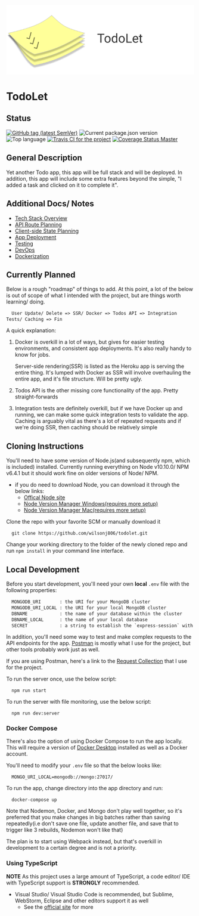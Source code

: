 ![TodoLet Logo](./assets/logos/logoheadingsm.png)
# TodoLet
## Status
[![GitHub tag (latest SemVer)](https://img.shields.io/github/tag/wilsonj806/todolet.svg)](https://github.com/wilsonj806/todolet)
![Current package.json version](https://img.shields.io/github/package-json/v/wilsonj806/todolet.svg?label=current%20version)
![Top language](https://img.shields.io/github/languages/top/wilsonj806/todolet.svg)
[![Travis CI for the project](https://img.shields.io/travis/wilsonj806/todolet.svg)](https://travis-ci.org/wilsonj806/todolet)
[![Coverage Status Master](https://coveralls.io/repos/github/wilsonj806/todolet/badge.svg?branch=master)](https://coveralls.io/github/wilsonj806/todolet?branch=master)


## General Description
Yet another Todo app, this app will be full stack and will be deployed. In addition, this app will include some extra features beyond the simple, "I added a task and clicked on it to complete it".

## Additional Docs/ Notes
- [Tech Stack Overview](./docs/TECHSTACK.md)
- [API Route Planning](./docs/routing.md)
- [Client-side State Planning](./docs/CLIENTSTATE.md)
- [App Deployment](./docs/DEPLOYMENT.md)
- [Testing](./docs/TESTING.md)
- [DevOps](./docs/DEVOPS.md)
- [Dockerization](./docs/DOCKERIZING.md)

## Currently Planned
Below is a rough "roadmap" of things to add. At this point, a lot of the below is out of scope of what I intended with the project, but are things worth learning/ doing.
```
  User Update/ Delete => SSR/ Docker => Todos API => Integration Tests/ Caching => Fin
```

A quick explanation:

1) Docker is overkill in a lot of ways, but gives for easier testing environments, and consistent app deployments. It's also really handy to know for jobs.

   Server-side rendering(SSR) is listed as the Heroku app is serving the entire thing. It's lumped with Docker as SSR will involve overhauling the entire app, and it's file structure. Will be pretty ugly.

2) Todos API is the other missing core functionality of the app. Pretty straight-forwards

3) Integration tests are definitely overkill, but if we have Docker up and running, we can make some quick integration tests to validate the app. Caching is arguably vital as there's a lot of repeated requests and if we're doing SSR, then caching should be relatively simple

## Cloning Instructions
You'll need to have some version of Node.js(and subsequently npm, which is included) installed. Currently running everything on Node v10.10.0/ NPM v6.4.1 but it should work fine on older versions of Node/ NPM.
- if you do need to download Node, you can download it through the below links:
  - [Offical Node site](https://nodejs.org/en/download/)
  - [Node Version Manager Windows(requires more setup)](https://github.com/coreybutler/nvm-windows)
  - [Node Version Manager Mac(requires more setup)](https://github.com/creationix/nvm)

Clone the repo with your favorite SCM or manually download it
  ```
    git clone https://github.com/wilsonj806/todolet.git
  ```

Change your working directory to the folder of the newly cloned repo and run ```npm install``` in your command line interface.

## Local Development
Before you start development, you'll need your own **local** `.env` file with the following properties:
  ```
    MONGODB_URI       : the URI for your MongoDB cluster
    MONGODB_URI_LOCAL : the URI for your local MongoDB cluster
    DBNAME            : the name of your database within the cluster
    DBNAME_LOCAL      : the name of your local database
    SECRET            : a string to establish the `express-session` with
  ```

In addition, you'll need some way to test and make complex requests to the API endpoints for the app. [Postman](https://www.getpostman.com/) is mostly what I use for the project, but other tools probably work just as well.

If you are using Postman, here's a link to the [Request Collection](https://www.getpostman.com/collections/aaeeff55faa8e026f8a5) that I use for the project.

To run the server once, use the below script:
```
  npm run start
```

To run the server with file monitoring, use the below script:
```
  npm run dev:server
```

### Docker Compose
There's also the option of using Docker Compose to run the app locally. This will require a version of [Docker Desktop](https://www.docker.com/products/docker-desktop) installed as well as a Docker account.

You'll need to modify your `.env` file so that the below looks like:
```
  MONGO_URI_LOCAL=mongodb://mongo:27017/
```

To run the app, change directory into the app directory and run:
```
  docker-compose up
```

Note that Nodemon, Docker, and Mongo don't play well together, so it's preferred that you make changes in big batches rather than saving repeatedly(i.e don't save one file, update another file, and save that to trigger like 3 rebuilds, Nodemon won't like that)

The plan is to start using Webpack instead, but that's overkill in development to a certain degree and is not a priority.

### Using TypeScript

**NOTE** As this project uses a large amount of TypeScript, a code editor/ IDE with TypeScript support is **STRONGLY** recommended.
- Visual Studio/ Visual Studio Code is recommended, but Sublime, WebStorm, Eclipse and other editors support it as well
  - See the [official site](https://www.typescriptlang.org/index.html#download-links) for more

